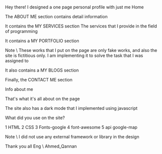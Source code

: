 Hey there! I designed a one page personal profile with just me
Home

The ABOUT ME section contains detail information

It contains the MY SERVICES section
The services that I provide in the field of programming

It contains a MY PORTFOLIO section

Note \ These works that I put on the page are only fake works, and also the site is fictitious only. I am implementing it to solve the task that I was assigned to

It also contains a MY BLOGS section

Finally, the CONTACT ME section

Info about me

That's what it's all about on the page

The site also has a dark mode that I implemented using javascript

What did you use on the site?

1 HTML
2 CSS
3 Fonts-google
4 font-awesome
5 api google-map

Note \ I did not use any external framework or library in the design

Thank you all
 Eng \ Ahmed_Qannan
